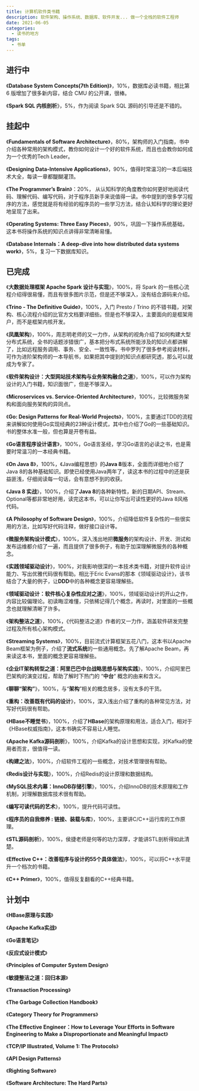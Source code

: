 ```yaml
---
title: 计算机软件类书籍
description: 软件架构、操作系统、数据库、软件开发... 做一个全栈的软件工程师
date: 2021-06-05
categories:
  - 读书的地方 
tags:
  - 书单
---
```


## 进行中

《**Database System Concepts(7th Edition)**》，10%，数据库必读书籍，相比第 6 版增加了很多新内容，结合 CMU 的公开课，很棒。

《**Spark SQL 内核剖析**》，5%，作为阅读 Spark SQL 源码的引导还是不错的。

## 挂起中

《**Fundamentals of Software Architecture**》，80%，架构师的入门指南，书中介绍各种常用的架构模式，教你如何设计一个好的软件系统，而且也会教你如何成为一个优秀的Tech Leader。

《**Designing Data-Intensive Applications**》，90%，值得时常温习的一本后端技术大全，每读一章都醍醐灌顶。

《**The Programmer’s Brain**》：20%， 从认知科学的角度教你如何更好地阅读代码、理解代码、编写代码，对于程序员新手来说值得一读。书中提到的很多学习程序的方法，感觉就是将有经验的程序员的一些学习方法，结合认知科学的理论更好地呈现了出来。

《**Operating Systems: Three Easy Pieces**》，90%，巩固一下操作系统基础，这本书将操作系统的知识点讲得非常清晰易懂。

《**Database Internals：A deep-dive into how distributed data systems work**》，5%，复习一下数据库知识。

## 已完成

《**大数据处理框架 Apache Spark 设计与实现**》，100%，将 Spark 的一些核心流程介绍得很易懂，而且有很多图片示范，但是还不够深入，没有结合源码来介绍。

《**Trino - The Definitive Guide**》，100%，入门 Presto / Trino 的不错书籍，对架构、核心流程介绍的比官方文档要详细些。但是也不够深入，主要面向的是框架用户，而不是框架内核开发。

《**凤凰架构**》，100%，周志明老师的又一力作，从架构的视角介绍了如何构建大型分布式系统，全书的话题涉猎很广，基本把分布式系统所能涉及的知识点都讲解了，比如远程服务调用、事务、安全、一致性等。书中罗列了很多参考阅读材料，可作为进阶架构师的一本导航书，如果把其中提到的知识点都研究透，那么可以就成为专家了。

《**软件架构设计：大型网站技术架构与业务架构融合之道**》，100%，可以作为架构设计的入门书籍，知识面很广，但是不够深入。

《**Microservices vs. Service-Oriented Architecture**》，100%，比较微服务架构和面向服务架构的异同点。

《**Go: Design Patterns for Real-World Projects**》，100%，主要通过TDD的流程来讲解如何使用Go实现经典的23种设计模式，其中也介绍了Go的一些基础知识。书的整体水准一般，但也算是开卷有益。

《**Go语言程序设计语言**》，100%，Go语言圣经，学习Go语言的必读之书，也是需要时常温习的一本经典书籍。

《**On Java 8**》，100%，《Java编程思想》的**Java 8**版本，全面而详细地介绍了Java 8的各种基础知识。即使已经使用Java两年了，读这本书的过程中的还是获益匪浅，仔细阅读每一句话，会有意想不到的收获。

《**Java 8 实战**》，100%，介绍了**Java 8**的各种新特性，新的日期API、Stream、Optional等都非常地好用，读完这本书，可以让你写出可读性更好的Java 8风格代码。

《**A Philosophy of Software Design**》，100%，介绍降低软件复杂性的一些很实用的方法，比如写好代码注释，做好接口设计等。

《**微服务架构设计模式**》，100%，深入浅出地把**微服务**的架构设计、开发、测试和发布运维都介绍了一遍，而且提供了很多例子，有助于加深理解微服务的各种概念。

《**实践领域驱动设计**》，100%，对我影响很深的一本技术类书籍，对提升软件设计能力、写出优雅代码很有帮助。相比于Eric Evans的那本《领域驱动设计》，该书结合了大量的例子，让**DDD**中的各种概念更容易理解些。

《**领域驱动设计：软件核心复杂性应对之道**》，100%，领域驱动设计的开山之作，内容比较偏理论。初读晦涩难懂，只依稀记得几个概念，再读时，对里面的一些概念也就理解清晰了许多。

《**架构整洁之道**》，100%，《代码整洁之道》作者的又一力作，涵盖软件研发完整过程及所有核心架构模式。

《**Streaming Systems**》，100%，目前流式计算框架五花八门，这本书以Apache Beam框架为例子，介绍了**流式系统**的一些通用概念。先了解Apache Beam，再来读这本书，里面的概念更容易理解些。

《**企业IT架构转型之道：阿里巴巴中台战略思想与架构实践**》，100%，介绍阿里巴巴架构的演变过程，帮助了解时下热门的 “**中台**“ 概念的由来和含义。

《**聊聊“架构”**》，100%，与“**架构**”相关的概念居多，没有太多的干货。

《**重构：改善既有代码的设计**》，100%，深入浅出介绍了重构的各种常见方法，对写好代码很有帮助。

《**HBase不睡觉书**》，100%，介绍了**HBase**的架构原理和用法，适合入门，相对于《HBase权威指南》，这本书确实不容易让人睡觉。

《**Apache Kafka源码剖析**》，100%，介绍Kafka的设计思想和实现，对Kafka的使用者而言，很值得一读。

《**构建之法**》，100%，介绍软件工程的一些概念，对技术管理很有帮助。

《**Redis设计与实现**》，100%，介绍Redis的设计原理和数据结构。

《**MySQL技术内幕：InnoDB存储引擎**》，100%，介绍InnoDB的技术原理和工作机制，对理解数据库技术很有帮助。

《**编写可读代码的艺术**》，100%，提升代码可读性。

《**程序员的自我修养 : 链接、装载与库**》，100%，主要讲C/C++运行库的工作原理。

《**STL源码剖析**》，100%，侯捷老师是何等的功力深厚，才能讲STL剖析得如此清楚。

《**Effective C++：改善程序与设计的55个具体做法**》，100%，可以将C++水平提升一个档次的书籍。

《**C++ Primer**》，100%，值得反复翻看的C++经典书籍。

## 计划中

《**HBase原理与实践**》

《**Apache Kafka实战**》

《**Go语言笔记**》

《**反应式设计模式**》

《**Principles of Computer System Design**》

《**敏捷整洁之道：回归本源**》

《**Transaction Processing**》

《**The Garbage Collection Handbook**》

《**Category Theory for Programmers**》

《**The Effective Engineer：How to Leverage Your Efforts in Software Engineering to Make a Disproportionate and Meaningful Impact**》

《**TCP/IP Illustrated, Volume 1: The Protocols**》

《**API Design Patterns**》

《**Righting Software**》

《**Software Architecture: The Hard Parts**》
